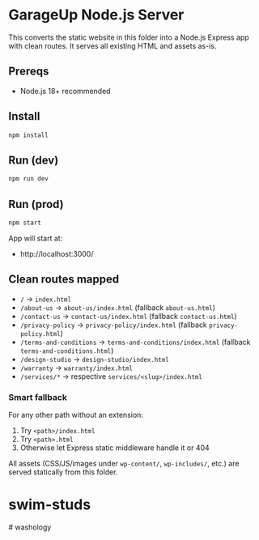# GarageUp Node.js Server

This converts the static website in this folder into a Node.js Express app with clean routes. It serves all existing HTML and assets as-is.

## Prereqs
- Node.js 18+ recommended

## Install
```bash
npm install
```

## Run (dev)
```bash
npm run dev
```

## Run (prod)
```bash
npm start
```

App will start at:
- http://localhost:3000/

## Clean routes mapped
- `/` -> `index.html`
- `/about-us` -> `about-us/index.html` (fallback `about-us.html`)
- `/contact-us` -> `contact-us/index.html` (fallback `contact-us.html`)
- `/privacy-policy` -> `privacy-policy/index.html` (fallback `privacy-policy.html`)
- `/terms-and-conditions` -> `terms-and-conditions/index.html` (fallback `terms-and-conditions.html`)
- `/design-studio` -> `design-studio/index.html`
- `/warranty` -> `warranty/index.html`
- `/services/*` -> respective `services/<slug>/index.html`

### Smart fallback
For any other path without an extension:
1. Try `<path>/index.html`
2. Try `<path>.html`
3. Otherwise let Express static middleware handle it or 404

All assets (CSS/JS/images under `wp-content/`, `wp-includes/`, etc.) are served statically from this folder.
# swim-studs
#   w a s h o l o g y  
 